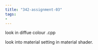 ```yaml
---
title: "342-assignment-03"
tags: 
- 
---
```


look in diffue colour .cpp

look into material setting in material shader.


